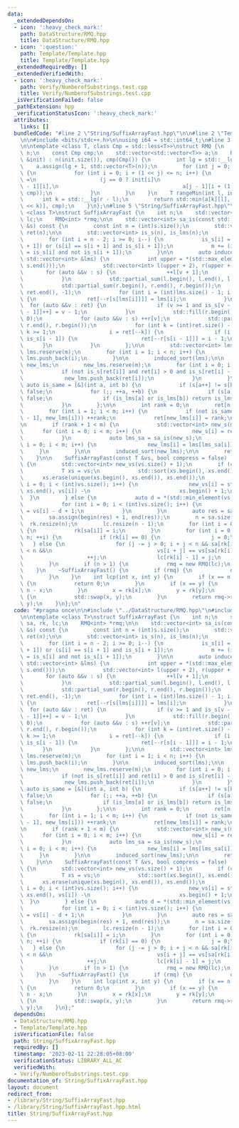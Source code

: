 ```yaml
---
data:
  _extendedDependsOn:
  - icon: ':heavy_check_mark:'
    path: DataStructure/RMQ.hpp
    title: DataStructure/RMQ.hpp
  - icon: ':question:'
    path: Template/Template.hpp
    title: Template/Template.hpp
  _extendedRequiredBy: []
  _extendedVerifiedWith:
  - icon: ':heavy_check_mark:'
    path: Verify/NumberofSubstrings.test.cpp
    title: Verify/NumberofSubstrings.test.cpp
  _isVerificationFailed: false
  _pathExtension: hpp
  _verificationStatusIcon: ':heavy_check_mark:'
  attributes:
    links: []
  bundledCode: "#line 2 \"String/SuffixArrayFast.hpp\"\n\n#line 2 \"Template/Template.hpp\"\
    \n\n#include <bits/stdc++.h>\n\nusing i64 = std::int64_t;\n#line 3 \"DataStructure/RMQ.hpp\"\
    \n\ntemplate <class T, class Cmp = std::less<T>>\nstruct RMQ {\n    const int\
    \ n;\n    const Cmp cmp;\n    std::vector<std::vector<T>> a;\n    RMQ(const std::vector<T>\
    \ &init) : n(init.size()), cmp(Cmp()) {\n        int lg = std::__lg(n);\n    \
    \    a.assign(lg + 1, std::vector<T>(n));\n        for (int j = 0; j <= lg; j++)\
    \ {\n            for (int i = 0; i + (1 << j) <= n; i++) {\n                a[j][i]\
    \ =\n                    (j == 0 ? init[i]\n                            : std::min(a[j\
    \ - 1][i],\n                                       a[j - 1][i + (1 << (j - 1))],\
    \ cmp));\n            }\n        }\n    }\n    T rangeMin(int l, int r) {\n  \
    \      int k = std::__lg(r - l);\n        return std::min(a[k][l], a[k][r - (1\
    \ << k)], cmp);\n    }\n};\n#line 5 \"String/SuffixArrayFast.hpp\"\n\ntemplate\
    \ <class T>\nstruct SuffixArrayFast {\n    int n;\n    std::vector<int> sa, rk,\
    \ lc;\n    RMQ<int> *rmq;\n\n    std::vector<int> sa_is(const std::vector<int>\
    \ &s) const {\n        const int n = (int)s.size();\n        std::vector<int>\
    \ ret(n);\n\n        std::vector<int> is_s(n), is_lms(n);\n        int m = 0;\n\
    \        for (int i = n - 2; i >= 0; i--) {\n            is_s[i] = (s[i] > s[i\
    \ + 1]) or (s[i] == s[i + 1] and is_s[i + 1]);\n            m += (is_lms[i + 1]\
    \ = is_s[i] and not is_s[i + 1]);\n        }\n\n        auto induced_sort = [&](const\
    \ std::vector<int> &lms) {\n            int upper = *(std::max_element(s.begin(),\
    \ s.end()));\n            std::vector<int> l(upper + 2), r(upper + 2);\n     \
    \       for (auto &&v : s) {\n                ++l[v + 1];\n                ++r[v];\n\
    \            }\n            std::partial_sum(l.begin(), l.end(), l.begin());\n\
    \            std::partial_sum(r.begin(), r.end(), r.begin());\n            std::fill(ret.begin(),\
    \ ret.end(), -1);\n            for (int i = (int)lms.size() - 1; i >= 0; i--)\
    \ {\n                ret[--r[s[lms[i]]]] = lms[i];\n            }\n          \
    \  for (auto &&v : ret) {\n                if (v >= 1 and is_s[v - 1]) ret[l[s[v\
    \ - 1]]++] = v - 1;\n            }\n            std::fill(r.begin(), r.end(),\
    \ 0);\n            for (auto &&v : s) ++r[v];\n            std::partial_sum(r.begin(),\
    \ r.end(), r.begin());\n            for (int k = (int)ret.size() - 1, i = ret[k];\
    \ k >= 1;\n                 i = ret[--k]) {\n                if (i >= 1 and not\
    \ is_s[i - 1]) {\n                    ret[--r[s[i - 1]]] = i - 1;\n          \
    \      }\n            }\n        };\n\n        std::vector<int> lms;\n       \
    \ lms.reserve(m);\n        for (int i = 1; i < n; i++) {\n            if (is_lms[i])\
    \ lms.push_back(i);\n        }\n\n        induced_sort(lms);\n\n        std::vector<int>\
    \ new_lms;\n        new_lms.reserve(m);\n        for (int i = 0; i < n; i++) {\n\
    \            if (not is_s[ret[i]] and ret[i] > 0 and is_s[ret[i] - 1]) {\n   \
    \             new_lms.push_back(ret[i]);\n            }\n        }\n\n       \
    \ auto is_same = [&](int a, int b) {\n            if (s[a++] != s[b++]) return\
    \ false;\n            for (;; ++a, ++b) {\n                if (s[a] != s[b]) return\
    \ false;\n                if (is_lms[a] or is_lms[b]) return is_lms[a] and is_lms[b];\n\
    \            }\n        };\n\n        int rank = 0;\n        ret[n - 1] = 0;\n\
    \        for (int i = 1; i < m; i++) {\n            if (not is_same(new_lms[i\
    \ - 1], new_lms[i])) ++rank;\n            ret[new_lms[i]] = rank;\n        }\n\
    \n        if (rank + 1 < m) {\n            std::vector<int> new_s(m);\n      \
    \      for (int i = 0; i < m; i++) {\n                new_s[i] = ret[lms[i]];\n\
    \            }\n            auto lms_sa = sa_is(new_s);\n            for (int\
    \ i = 0; i < m; i++) {\n                new_lms[i] = lms[lms_sa[i]];\n       \
    \     }\n        }\n\n        induced_sort(new_lms);\n\n        return ret;\n\
    \    }\n\n    SuffixArrayFast(const T &vs, bool compress = false) : rmq(nullptr)\
    \ {\n        std::vector<int> new_vs(vs.size() + 1);\n        if (compress) {\n\
    \            T xs = vs;\n            std::sort(xs.begin(), xs.end());\n      \
    \      xs.erase(unique(xs.begin(), xs.end()), xs.end());\n            for (int\
    \ i = 0; i < (int)vs.size(); i++) {\n                new_vs[i] = std::lower_bound(xs.begin(),\
    \ xs.end(), vs[i]) -\n                            xs.begin() + 1;\n          \
    \  }\n        } else {\n            auto d = *(std::min_element(vs.begin(), vs.end()));\n\
    \            for (int i = 0; i < (int)vs.size(); i++) {\n                new_vs[i]\
    \ = vs[i] - d + 1;\n            }\n        }\n        auto res = sa_is(new_vs);\n\
    \        sa.assign(begin(res) + 1, end(res));\n        n = sa.size();\n      \
    \  rk.resize(n);\n        lc.resize(n - 1);\n        for (int i = 0; i < n; i++)\
    \ {\n            rk[sa[i]] = i;\n        }\n        for (int i = 0, j = 0; i <\
    \ n; ++i) {\n            if (rk[i] == 0) {\n                j = 0;\n         \
    \   } else {\n                for (j -= j > 0; i + j < n && sa[rk[i] - 1] + j\
    \ < n &&\n                                 vs[i + j] == vs[sa[rk[i] - 1] + j];)\n\
    \                    ++j;\n                lc[rk[i] - 1] = j;\n            }\n\
    \        }\n        if (n > 1) {\n            rmq = new RMQ(lc);\n        }\n\
    \    }\n    ~SuffixArrayFast() {\n        if (rmq) {\n            delete rmq;\n\
    \        }\n    }\n    int lcp(int x, int y) {\n        if (x == n || y == n)\
    \ {\n            return 0;\n        }\n        if (x == y) {\n            return\
    \ n - x;\n        }\n        x = rk[x];\n        y = rk[y];\n        if (x > y)\
    \ {\n            std::swap(x, y);\n        }\n        return rmq->rangeMin(x,\
    \ y);\n    }\n};\n"
  code: "#pragma once\n\n#include \"../DataStructure/RMQ.hpp\"\n#include \"../Template/Template.hpp\"\
    \n\ntemplate <class T>\nstruct SuffixArrayFast {\n    int n;\n    std::vector<int>\
    \ sa, rk, lc;\n    RMQ<int> *rmq;\n\n    std::vector<int> sa_is(const std::vector<int>\
    \ &s) const {\n        const int n = (int)s.size();\n        std::vector<int>\
    \ ret(n);\n\n        std::vector<int> is_s(n), is_lms(n);\n        int m = 0;\n\
    \        for (int i = n - 2; i >= 0; i--) {\n            is_s[i] = (s[i] > s[i\
    \ + 1]) or (s[i] == s[i + 1] and is_s[i + 1]);\n            m += (is_lms[i + 1]\
    \ = is_s[i] and not is_s[i + 1]);\n        }\n\n        auto induced_sort = [&](const\
    \ std::vector<int> &lms) {\n            int upper = *(std::max_element(s.begin(),\
    \ s.end()));\n            std::vector<int> l(upper + 2), r(upper + 2);\n     \
    \       for (auto &&v : s) {\n                ++l[v + 1];\n                ++r[v];\n\
    \            }\n            std::partial_sum(l.begin(), l.end(), l.begin());\n\
    \            std::partial_sum(r.begin(), r.end(), r.begin());\n            std::fill(ret.begin(),\
    \ ret.end(), -1);\n            for (int i = (int)lms.size() - 1; i >= 0; i--)\
    \ {\n                ret[--r[s[lms[i]]]] = lms[i];\n            }\n          \
    \  for (auto &&v : ret) {\n                if (v >= 1 and is_s[v - 1]) ret[l[s[v\
    \ - 1]]++] = v - 1;\n            }\n            std::fill(r.begin(), r.end(),\
    \ 0);\n            for (auto &&v : s) ++r[v];\n            std::partial_sum(r.begin(),\
    \ r.end(), r.begin());\n            for (int k = (int)ret.size() - 1, i = ret[k];\
    \ k >= 1;\n                 i = ret[--k]) {\n                if (i >= 1 and not\
    \ is_s[i - 1]) {\n                    ret[--r[s[i - 1]]] = i - 1;\n          \
    \      }\n            }\n        };\n\n        std::vector<int> lms;\n       \
    \ lms.reserve(m);\n        for (int i = 1; i < n; i++) {\n            if (is_lms[i])\
    \ lms.push_back(i);\n        }\n\n        induced_sort(lms);\n\n        std::vector<int>\
    \ new_lms;\n        new_lms.reserve(m);\n        for (int i = 0; i < n; i++) {\n\
    \            if (not is_s[ret[i]] and ret[i] > 0 and is_s[ret[i] - 1]) {\n   \
    \             new_lms.push_back(ret[i]);\n            }\n        }\n\n       \
    \ auto is_same = [&](int a, int b) {\n            if (s[a++] != s[b++]) return\
    \ false;\n            for (;; ++a, ++b) {\n                if (s[a] != s[b]) return\
    \ false;\n                if (is_lms[a] or is_lms[b]) return is_lms[a] and is_lms[b];\n\
    \            }\n        };\n\n        int rank = 0;\n        ret[n - 1] = 0;\n\
    \        for (int i = 1; i < m; i++) {\n            if (not is_same(new_lms[i\
    \ - 1], new_lms[i])) ++rank;\n            ret[new_lms[i]] = rank;\n        }\n\
    \n        if (rank + 1 < m) {\n            std::vector<int> new_s(m);\n      \
    \      for (int i = 0; i < m; i++) {\n                new_s[i] = ret[lms[i]];\n\
    \            }\n            auto lms_sa = sa_is(new_s);\n            for (int\
    \ i = 0; i < m; i++) {\n                new_lms[i] = lms[lms_sa[i]];\n       \
    \     }\n        }\n\n        induced_sort(new_lms);\n\n        return ret;\n\
    \    }\n\n    SuffixArrayFast(const T &vs, bool compress = false) : rmq(nullptr)\
    \ {\n        std::vector<int> new_vs(vs.size() + 1);\n        if (compress) {\n\
    \            T xs = vs;\n            std::sort(xs.begin(), xs.end());\n      \
    \      xs.erase(unique(xs.begin(), xs.end()), xs.end());\n            for (int\
    \ i = 0; i < (int)vs.size(); i++) {\n                new_vs[i] = std::lower_bound(xs.begin(),\
    \ xs.end(), vs[i]) -\n                            xs.begin() + 1;\n          \
    \  }\n        } else {\n            auto d = *(std::min_element(vs.begin(), vs.end()));\n\
    \            for (int i = 0; i < (int)vs.size(); i++) {\n                new_vs[i]\
    \ = vs[i] - d + 1;\n            }\n        }\n        auto res = sa_is(new_vs);\n\
    \        sa.assign(begin(res) + 1, end(res));\n        n = sa.size();\n      \
    \  rk.resize(n);\n        lc.resize(n - 1);\n        for (int i = 0; i < n; i++)\
    \ {\n            rk[sa[i]] = i;\n        }\n        for (int i = 0, j = 0; i <\
    \ n; ++i) {\n            if (rk[i] == 0) {\n                j = 0;\n         \
    \   } else {\n                for (j -= j > 0; i + j < n && sa[rk[i] - 1] + j\
    \ < n &&\n                                 vs[i + j] == vs[sa[rk[i] - 1] + j];)\n\
    \                    ++j;\n                lc[rk[i] - 1] = j;\n            }\n\
    \        }\n        if (n > 1) {\n            rmq = new RMQ(lc);\n        }\n\
    \    }\n    ~SuffixArrayFast() {\n        if (rmq) {\n            delete rmq;\n\
    \        }\n    }\n    int lcp(int x, int y) {\n        if (x == n || y == n)\
    \ {\n            return 0;\n        }\n        if (x == y) {\n            return\
    \ n - x;\n        }\n        x = rk[x];\n        y = rk[y];\n        if (x > y)\
    \ {\n            std::swap(x, y);\n        }\n        return rmq->rangeMin(x,\
    \ y);\n    }\n};"
  dependsOn:
  - DataStructure/RMQ.hpp
  - Template/Template.hpp
  isVerificationFile: false
  path: String/SuffixArrayFast.hpp
  requiredBy: []
  timestamp: '2023-02-11 22:28:05+08:00'
  verificationStatus: LIBRARY_ALL_AC
  verifiedWith:
  - Verify/NumberofSubstrings.test.cpp
documentation_of: String/SuffixArrayFast.hpp
layout: document
redirect_from:
- /library/String/SuffixArrayFast.hpp
- /library/String/SuffixArrayFast.hpp.html
title: String/SuffixArrayFast.hpp
---
```

